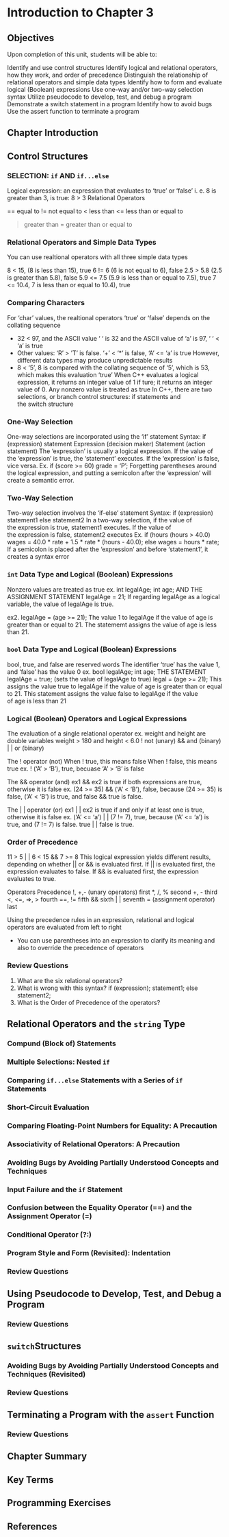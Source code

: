 # Introduction to Chapter 3

## Objectives
Upon completion of this unit, students will be able to:

Identify and use control structures
Identify logical and relational operators, how they work, and order of precedence
Distinguish the relationship of relational operators and simple data types
Identify how to form and evaluate logical (Boolean) expressions
Use one-way and/or two-way selection syntax
Utilize pseudocode to develop, test, and debug a program
Demonstrate a switch statement in a program
Identify how to avoid bugs
Use the assert function to terminate a program

## Chapter Introduction

## Control Structures

### SELECTION: ```if``` AND ```if...else```
Logical expression: an expression that evaluates to ‘true’ or ‘false’
i. e. 8 is greater than 3, is true: 8 > 3
Relational Operators

== equal to
!= not equal to
< less than
<= less than or equal to
> greater than
>= greater than or equal to

### Relational Operators and Simple Data Types
You can use realtional operators with all three simple data types

8 < 15, (8 is less than 15), true
6 != 6 (6 is not equal to 6), false
2.5 > 5.8 (2.5 is greater than 5.8), false
5.9 <= 7.5 (5.9 is less than or equal to 7.5), true
7 <= 10.4, 7 is less than or equal to 10.4), true

### Comparing Characters
For ‘char’ values, the realtional operators ‘true’ or ‘false’ depends on the collating sequence
- 32 < 97, and the ASCII value ‘ ‘ is 32 and the ASCII value of ‘a’ is 97, ‘ ‘ < ‘a’ is true
- Other values: ‘R’ > ’T’ is false. ‘+’ < ‘*’ is false, ‘A’ <= ‘a’ is true
However, different data types may produce unpredictable results
- 8 < ‘5’, 8 is compared with the collating sequence of ‘5’, which is 53, which makes this evaluation ‘true’
When C++ evaluates a logical expression, it returns an integer value of 1 if ture; it returns an integer value of 0. Any nonzero value is treated as true
In C++, there are two selections, or branch control structures: if statements and the switch structure

### One-Way Selection
One-way selections are incorporated using the ‘if’ statement
Syntax:
if (expression)
    statement
Expression (decision maker)
Statement (action statement)
 The ‘expression’ is usually a logical expression. If the value of the ‘expression’ is true, the ‘statement’ executes. If the ‘expression’ is false, vice versa.
Ex. 
if (score >= 60)
    grade = ‘P’;
Forgetting parentheses around the logical expression, and putting a semicolon after the ‘expression’ will create a semantic error.

### Two-Way Selection
Two-way selection involves the ‘if-else’ statement
Syntax:
if (expression)
    statement1
else
     statement2
In a two-way selection, if the value of the expression is true, statement1 executes. If the value of the expression is false, statement2 executes
Ex.
if (hours (hours > 40.0)
    wages = 40.0 * rate +
                    1.5 * rate * (hours - 40.0);
else
     wages = hours * rate;
If a semicolon is placed after the ‘expression’ and before ‘statement1’, it creates a syntax error

### ```int``` Data Type and Logical (Boolean) Expressions
Nonzero values are treated as true
ex.
int legalAge;
int age;
AND THE ASSIGNMENT STATEMENT
legalAge = 21;
If regarding legalAge as a logical variable, the value of legalAge is true.

ex2.
legalAge = (age >= 21);
The value 1 to legalAge if the value of age is greater than or equal to 21. The statememt assigns the value of age is less than 21.

### ```bool``` Data Type and Logical (Boolean) Expressions
bool, true, and false are reserved words
The identifier ‘true’ has the value 1, and ‘false’ has the value 0
ex.
bool legalAge;
int age;
THE STATEMENT legalAge = true; (sets the value of legalAge to true)
legal = (age >= 21);
This assigns the value true to legalAge if the value of age is greater than or equal to 21. This statement assigns the value false to legalAge if the value of age is less than 21

### Logical (Boolean) Operators and Logical Expressions
The evaluation of a single relational operator
ex. weight and height are double variables
weight > 180 and height < 6.0
! not (unary)
&& and (binary)
| | or (binary)

The ! operator (not)
When ! true, this means false 
When ! false, this means true
ex. ! (‘A’ > ‘B’), true, becuase ‘A’ > ‘B’ is false

The && operator (and)
ex1 && ex2 is true if both expressions are true, otherwise it is false
ex. (24 >= 35) && (‘A’ < ‘B’), false, because (24 >= 35) is false, (‘A’ < ‘B’) is true, and false && true is false.

The | | operator (or)
ex1 | | ex2 is true if and only if at least one is true, otherwise it is false
ex. (‘A’ <= ‘a’) | | (7 != 7), true, because (‘A’ <= ‘a’) is true, and (7 != 7) is false. true | | false is true.

### Order of Precedence
11 > 5 | | 6 < 15 && 7 >= 8
This logical expression yields different results, depending on whether || or && is evaluated first. If || is evaluated first, the expression evaluates to false. If && is evaluated first, the expression evaluates to true.

Operators                     Precedence
!, +,- (unary operators)      first
*, /, %                       second
+, -                          third
<, <=, =>, >                  fourth
==, !=                        fifth
&&                            sixth
| |                           seventh
= (assignment operator)       last

Using the precedence rules in an expression, relational and logical operators are evaluated from left to right
- You can use parentheses into an expression to clarify its meaning and also to override the precedence of operators

### Review Questions
1. What are the six relational operators?
2. What is wrong with this syntax?
if (expression);
    statement1;
else
     statement2;
3. What is the Order of Precedence of the operators?

## Relational Operators and the ```string``` Type

### Compund (Block of) Statements

### Multiple Selections: Nested ```if```

### Comparing ```if...else``` Statements with a Series of ```if``` Statements

### Short-Circuit Evaluation

### Comparing Floating-Point Numbers for Equality: A Precaution

### Associativity of Relational Operators: A Precaution

### Avoiding Bugs by Avoiding Partially Understood Concepts and Techniques

### Input Failure and the ```if``` Statement

### Confusion between the Equality Operator (==) and the Assignment Operator (=)

### Conditional Operator (?:)

### Program Style and Form (Revisited): Indentation

### Review Questions

## Using Pseudocode to Develop, Test, and Debug a Program

### Review Questions

## ```switch```Structures

### Avoiding Bugs by Avoiding Partially Understood Concepts and Techniques (Revisited)

### Review Questions

## Terminating a Program with the ```assert``` Function

### Review Questions

## Chapter Summary

## Key Terms

## Programming Exercises

## References
